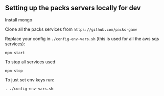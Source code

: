 Setting up the packs servers locally for dev
---

Install mongo

Clone all the packs services from ``https://github.com/packs-game``

Replace your config in ``./config-env-vars.sh`` (this is used for all the aws sqs services):


``npm start``

To stop all services used

``npm stop``


To just set env keys run:

` . ./config-env-vars.sh `